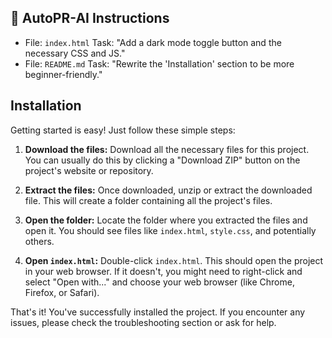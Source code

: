 ## 🤖 AutoPR-AI Instructions

- File: `index.html` Task: "Add a dark mode toggle button and the necessary CSS and JS."
- File: `README.md` Task: "Rewrite the 'Installation' section to be more beginner-friendly."

## Installation

Getting started is easy!  Just follow these simple steps:

1. **Download the files:** Download all the necessary files for this project. You can usually do this by clicking a "Download ZIP" button on the project's website or repository.

2. **Extract the files:** Once downloaded, unzip or extract the downloaded file. This will create a folder containing all the project's files.

3. **Open the folder:** Locate the folder where you extracted the files and open it. You should see files like `index.html`, `style.css`, and potentially others.

4. **Open `index.html`:** Double-click `index.html`. This should open the project in your web browser.  If it doesn't, you might need to right-click and select "Open with..." and choose your web browser (like Chrome, Firefox, or Safari).

That's it! You've successfully installed the project. If you encounter any issues, please check the troubleshooting section or ask for help.